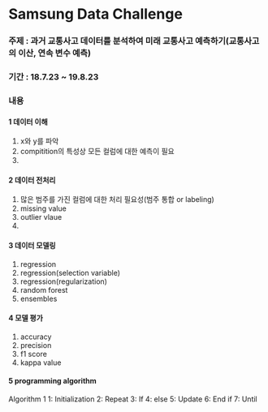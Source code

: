 # Samsung Data Challenge

### 주제 : 과거 교통사고 데이터를 분석하여 미래 교통사고 예측하기(교통사고의 이산, 연속 변수 예측)
### 기간 : 18.7.23 ~ 19.8.23
### 내용
#### 1 데이터 이해
1. x와 y를 파악
2. compitition의 특성상 모든 컬럼에 대한 예측이 필요
3. 
#### 2 데이터 전처리
1. 많은 범주를 가진 컬럼에 대한 처리 필요성(범주 통합 or labeling)
2. missing value
3. outlier vlaue
4. 
#### 3 데이터 모델링
1. regression
2. regression(selection variable)
2. regression(regularization)
3. random forest
4. ensembles
#### 4 모델 평가
1. accuracy
2. precision
3. f1 score
4. kappa value

#### 5 programming algorithm
Algorithm 1
1: Initialization
2: Repeat
3: If
4: else
5: Update
6: End if
7: Until

